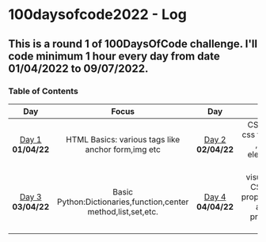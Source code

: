 # 100daysofcode2022 - Log

## This is a round 1 of 100DaysOfCode challenge. I'll code minimum 1 hour every day from date 01/04/2022 to 09/07/2022.
<a name="toc"></a>
### Table of Contents 
|Day|Focus|Day|Focus|
|:---:|:-----:|:---:|:-----:|
|[Day 1](#day-1) **01/04/22**| HTML Basics: various tags like anchor form,img etc|[Day 2](#day-2) **02/04/22**| CSS Basics:linking css file,about classes ,id,various css element and much more|
|[Day 3](#day-3) **03/04/22**| Basic Python:Dictionaries,function,center method,list,set,etc.|[Day 4](#day-4) **04/04/22**| visual Design using CSS:box shadow property,@keyframes and animation property,z-index value etc.|
